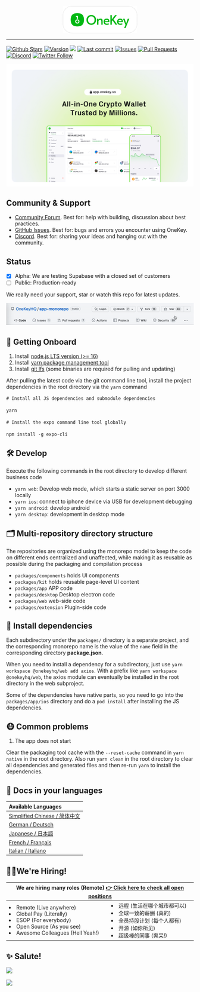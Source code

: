 <p align="center">
<img width="200" src="https://github.com/rayston92/graph_bed/blob/e3b2c938fc5b17d68531f69178908afb16266e6a/img/onekey_logo_badge_border.png?raw=trueg"/>
</p>

---

[![Github Stars](https://img.shields.io/github/stars/OneKeyHQ/app-monorepo?t&logo=github&style=for-the-badge&labelColor=000)](https://github.com/supabase-community/supabase-py/stargazers)
[![Version](https://img.shields.io/github/release/OneKeyHQ/app-monorepo.svg?style=for-the-badge&labelColor=000)](https://github.com/OneKeyHQ/app-monorepo/releases)
[![](https://img.shields.io/github/contributors-anon/OneKeyHQ/app-monorepo?style=for-the-badge&labelColor=000)](https://github.com/OneKeyHQ/app-monorepo/graphs/contributors)
[![Last commit](https://img.shields.io/github/last-commit/supabase-community/supabase-py.svg?style=for-the-badge&labelColor=000)](https://github.com/supabase-community/supabase-py/commits)
[![Issues](https://img.shields.io/github/issues-raw/OneKeyHQ/app-monorepo.svg?style=for-the-badge&labelColor=000)](https://github.com/OneKeyHQ/app-monorepo/issues?q=is%3Aissue+is%3Aopen)
[![Pull Requests](https://img.shields.io/github/issues-pr-raw/OneKeyHQ/app-monorepo.svg?style=for-the-badge&labelColor=000)](https://github.com/OneKeyHQ/app-monorepo/pulls?q=is%3Apr+is%3Aopen)
[![Discord](https://img.shields.io/discord/868309113942196295?style=for-the-badge&labelColor=000)](https://discord.gg/onekey)
[![Twitter Follow](https://img.shields.io/twitter/follow/OneKeyHQ?style=for-the-badge&labelColor=000)](https://twitter.com/OneKeyHQ)

<p align="center">
<img src="https://github.com/rayston92/graph_bed/blob/master/img/onekey_monorepo_desktop_transparent.png?raw=true"/>
</p>


## Community & Support

- [Community Forum](https://github.com/orgs/OneKeyHQ/discussions). Best for: help with building, discussion about best practices.
- [GitHub Issues](https://github.com/OneKeyHQ/app-monorepo/issues). Best for: bugs and errors you encounter using OneKey.
- [Discord](https://discord.gg/onekey). Best for: sharing your ideas and hanging out with the community.

## Status

- [x] Alpha: We are testing Supabase with a closed set of customers
- [ ] Public: Production-ready

We really need your support, star or watch this repo for latest updates.

<kbd><img src="https://github.com/rayston92/graph_bed/blob/e3b2c938fc5b17d68531f69178908afb16266e6a/img/onekey_monorepo_star.gif?raw=true" alt="Star this repo"/></kbd>

## 🚀 Getting Onboard

1. Install [node.js LTS version  (>= 16)](https://nodejs.org/en/)
2. Install [yarn package management tool](https://yarnpkg.com/)
3. Install [git lfs](https://git-lfs.github.com/) (some binaries are required for pulling and updating)

After pulling the latest code via the git command line tool, install the project dependencies in the root directory via the `yarn` command

```
# Install all JS dependencies and submodule dependencies

yarn

# Install the expo command line tool globally

npm install -g expo-cli
```

## 🛠 Develop

Execute the following commands in the root directory to develop different business code

- `yarn web`: Develop web mode, which starts a static server on port 3000 locally
- `yarn ios`: connect to iphone device via USB for development debugging
- `yarn android`: develop android
- `yarn desktop`: development in desktop mode

## 🗂 Multi-repository directory structure

The repositories are organized using the monorepo model to keep the code on different ends centralized and unaffected, while making it as reusable as possible during the packaging and compilation process

- `packages/components` holds UI components
- `packages/kit` holds reusable page-level UI content
- `packages/app` APP code
- `packages/desktop` Desktop electron code
- `packages/web` web-side code
- `packages/extension` Plugin-side code

## 🧲 Install dependencies

Each subdirectory under the `packages/` directory is a separate project, and the corresponding monorepo name is the value of the `name` field in the corresponding directory **package.json**.

When you need to install a dependency for a subdirectory, just use `yarn workspace @onekeyhq/web add axios`. With a prefix like `yarn workspace @onekeyhq/web`, the axios module can eventually be installed in the root directory in the web subproject.

Some of the dependencies have native parts, so you need to go into the `packages/app/ios` directory and do a `pod install` after installing the JS dependencies.

## 😷 Common problems

1. The app does not start

Clear the packaging tool cache with the `--reset-cache` command in `yarn native` in the root directory. Also run `yarn clean` in the root directory to clear all dependencies and generated files and then re-run `yarn` to install the dependencies.

## 💬 Docs in your languages
| Available Languages               |
| :--------------------------- |
| [Simplified Chinese / 简体中文](docs-i18n/README.zh-cn.md)|
| [German / Deutsch](docs-i18n/README.de.md)|
| [Japanese / 日本語](docs-i18n/README.jp.md)|
| [French / Français](docs-i18n/README.fr.md)|
| [Italian / Italiano](docs-i18n/README.it.md)|

## 🙋‍♂️We're Hiring!

<table>
    <thead>
        <tr>
            <th colspan="2"> We are hiring many roles (Remote)
            <a href="https://onekeyhq.atlassian.net/wiki/spaces/OC/overview">👉 Click here to check all open positions</a>
            </th>
        </tr>
    </thead>
    <tbody>
        <tr>
            <td>
            <li>Remote (Live anywhere)</li>
            <li>Global Pay (Literally)</li>
            <li>ESOP (For everybody)</li>
            <li>Open Source (As you see)</li>
            <li>Awesome Colleagues (Hell Yeah!)</li>
            </td>
            <td>
            <li>远程 (生活在哪个城市都可以)</li>
            <li>全球一致的薪酬 (真的)</li>
            <li>全员持股计划 (每个人都有)</li>
            <li>开源 (如你所见)</li>
            <li>超级棒的同事 (爽呆!)</li>
            </td>
        </tr>
    </tbody>
</table>


## ✨ Salute!

[![](https://img.shields.io/github/contributors-anon/OneKeyHQ/app-monorepo?style=for-the-badge&labelColor=000)](https://github.com/OneKeyHQ/app-monorepo/graphs/contributors)

<a href="https://github.com/onekeyhq/app-monorepo/graphs/contributors">
  <img src="https://contrib.rocks/image?repo=onekeyhq/app-monorepo&max=240&columns=24"/>
</a>
